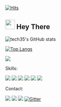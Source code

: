 [![Hits](https://hits.seeyoufarm.com/api/count/incr/badge.svg?url=https%3A%2F%2Ftech35.github.io&count_bg=%23000000&title_bg=%231FCD7F&icon=&icon_color=%23E7E7E7&title=Views&edge_flat=false)](https://hits.seeyoufarm.com)

## <img src="https://raw.githubusercontent.com/MartinHeinz/MartinHeinz/master/wave.gif" width="30px"> Hey There  



![tech35's GitHub stats](https://github-readme-stats.vercel.app/api?username=tech35&count_private=true)



[![Top Langs](https://github-readme-stats.vercel.app/api/top-langs/?username=tech35)](https://github.com/anuraghazra/github-readme-stats)

<a href = "https://github.com/tech35"><img src="https://img.shields.io/badge/GitHub-100000?style=for-the-badge&logo=github&logoColor=white"></a>

Skills:

<img src="https://img.shields.io/badge/Python-3776AB?style=for-the-badge&logo=python&logoColor=white">  <img src="https://img.shields.io/badge/HTML5-E34F26?style=for-the-badge&logo=html5&logoColor=white">  <img src="https://img.shields.io/badge/Markdown-000000?style=for-the-badge&logo=markdown&logoColor=white">  <img src="https://img.shields.io/badge/Flask-000000?style=for-the-badge&logo=flask&logoColor=white">  <img src="https://img.shields.io/badge/Django-092E20?style=for-the-badge&logo=django&logoColor=white">  <img src="https://img.shields.io/badge/JavaScript-323330?style=for-the-badge&logo=javascript&logoColor=F7DF1E">   



Contact:

<a href = "mailto:asgharbilawal6@gmail.com"><img src="https://img.shields.io/badge/Gmail-D14836?style=for-the-badge&logo=gmail&logoColor=white"></a>  <a href ="mailto:35tech@protonmail.com"><img src ="https://img.shields.io/badge/ProtonMail-8B89CC?style=for-the-badge&logo=protonmail&logoColor=white"></a>   <a href = "https://reddit.com/user/tech35/"><img src="https://img.shields.io/badge/Reddit-FF4500?style=for-the-badge&logo=reddit&logoColor=white"></a>  [![Gitter](https://badges.gitter.im/tech35/community.svg)](https://gitter.im/tech35/community?utm_source=badge&utm_medium=badge&utm_campaign=pr-badge)
